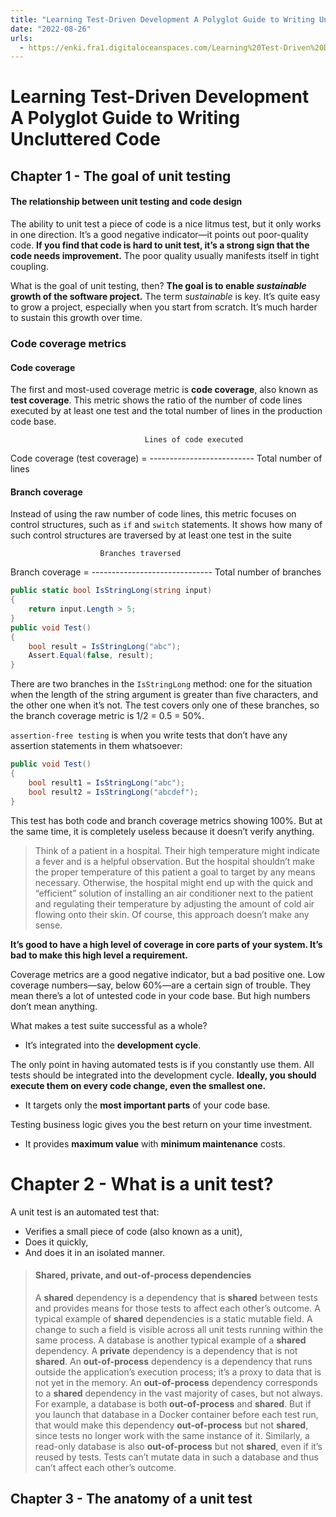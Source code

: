 ```yaml
---
title: "Learning Test-Driven Development A Polyglot Guide to Writing Uncluttered Code"
date: "2022-08-26"
urls:
  - https://enki.fra1.digitaloceanspaces.com/Learning%20Test-Driven%20Development%20-%20Saleem%20Siddiqui.pdf
---
```


# Learning Test-Driven Development A Polyglot Guide to Writing Uncluttered Code

## Chapter 1 - The goal of unit testing

#### The relationship between unit testing and code design

The ability to unit test a piece of code is a nice litmus test, but it only works in one direction. It’s a good negative indicator—it points out poor-quality code. **If you find that code is hard to unit test, it’s a strong sign that the code needs improvement.** The poor quality usually manifests itself in tight coupling.

What is the goal of unit testing, then? **The goal is to enable _sustainable_ growth of the software project.** The term _sustainable_ is key. It’s quite easy to grow a project, especially when you start from scratch. It’s much harder to sustain this growth over time.

### Code coverage metrics

#### Code coverage

The first and most-used coverage metric is **code coverage**, also known as **test coverage**. This metric shows the ratio of the number of code lines executed by at least one test and the total number of lines in the production code base.

                                  Lines of code executed

Code coverage (test coverage) = --------------------------
Total number of lines

#### Branch coverage

Instead of using the raw number of code lines, this metric focuses on control structures, such as `if` and `switch` statements. It shows how many of such control structures are traversed by at least one test in the suite

                        Branches traversed

Branch coverage = ------------------------------
Total number of branches

```c#
public static bool IsStringLong(string input)
{
    return input.Length > 5;
}
public void Test()
{
    bool result = IsStringLong("abc");
    Assert.Equal(false, result);
}
```

There are two branches in the `IsStringLong` method: one for the situation when the length of the string argument is greater than five characters, and the other one when it’s not. The test covers only one of these branches, so the branch coverage metric is 1/2 = 0.5 = 50%.

`assertion-free testing` is when you write tests that don’t have any assertion statements in them whatsoever:

```c#
public void Test()
{
    bool result1 = IsStringLong("abc");
    bool result2 = IsStringLong("abcdef");
}
```

This test has both code and branch coverage metrics showing 100%. But at the same time, it is completely useless because it doesn’t verify anything.

> Think of a patient in a hospital. Their high temperature might indicate a fever and is a helpful observation. But the hospital shouldn’t make the proper temperature of this patient a goal to target by any means necessary. Otherwise, the hospital might end up with the quick and “efficient” solution of installing an air conditioner next to the patient and regulating their temperature by adjusting the amount of cold air flowing onto their skin. Of course, this approach doesn’t make any sense.

**It’s good to have a high level of coverage in core parts of your system. It’s bad to make this high level a requirement.**

Coverage metrics are a good negative indicator, but a bad positive one. Low coverage numbers—say, below 60%—are a certain sign of trouble. They mean there’s a lot of untested code in your code base. But high numbers don’t mean anything.

What makes a test suite successful as a whole?

- It’s integrated into the **development cycle**.

The only point in having automated tests is if you constantly use them. All tests should be integrated into the development cycle. **Ideally, you should execute them on every code change, even the smallest one.**

- It targets only the **most important parts** of your code base.

Testing business logic gives you the best return on your time investment.

- It provides **maximum value** with **minimum maintenance** costs.

# Chapter 2 - What is a unit test?

A unit test is an automated test that:

- Verifies a small piece of code (also known as a unit),
- Does it quickly,
- And does it in an isolated manner.

> #### Shared, private, and out-of-process dependencies
>
> A **shared** dependency is a dependency that is **shared** between tests and provides means for those tests to affect each other’s outcome. A typical example of **shared** dependencies is a static mutable field. A change to such a field is visible across all unit tests running within the same process. A database is another typical example of a **shared** dependency.
> A **private** dependency is a dependency that is not **shared**.
> An **out-of-process** dependency is a dependency that runs outside the application’s execution process; it’s a proxy to data that is not yet in the memory. An **out-of-process** dependency corresponds to a **shared** dependency in the vast majority of cases, but not always. For example, a database is both **out-of-process** and **shared**. But if you launch that database in a Docker container before each test run, that would make this dependency **out-of-process** but not **shared**, since tests no longer work with the same instance of it. Similarly, a read-only database is also **out-of-process** but not **shared**, even if it’s reused by tests. Tests can’t mutate data in such a database and thus can’t affect each other’s outcome.

## Chapter 3 - The anatomy of a unit test
